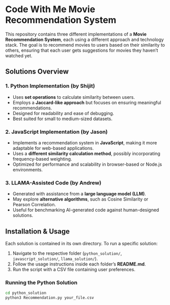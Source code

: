 # Code With Me Movie Recommendation System  

This repository contains three different implementations of a **Movie Recommendation System**, each using a different approach and technology stack. The goal is to recommend movies to users based on their similarity to others, ensuring that each user gets suggestions for movies they haven’t watched yet.  

## Solutions Overview  

### 1. **Python Implementation (by Shijit)**  
- Uses **set operations** to calculate similarity between users.  
- Employs a **Jaccard-like approach** but focuses on ensuring meaningful recommendations.  
- Designed for readability and ease of debugging.  
- Best suited for small to medium-sized datasets.  

### 2. **JavaScript Implementation (by Jason)**  
- Implements a recommendation system in **JavaScript**, making it more adaptable for web-based applications.  
- Uses a **different similarity calculation method**, possibly incorporating frequency-based weighting.  
- Optimized for performance and scalability in browser-based or Node.js environments.  

### 3. **LLAMA-Assisted Code (by Andrew)**  
- Generated with assistance from a **large language model (LLM)**.  
- May explore **alternative algorithms**, such as Cosine Similarity or Pearson Correlation.  
- Useful for benchmarking AI-generated code against human-designed solutions.  

## Installation & Usage  

Each solution is contained in its own directory. To run a specific solution:  

1. Navigate to the respective folder (`python_solution/`, `javascript_solution/`, `llama_solution/`).  
2. Follow the usage instructions inside each folder’s **README.md**.  
3. Run the script with a CSV file containing user preferences.  

### Running the Python Solution  

```bash
cd python_solution
python3 Recommendation.py your_file.csv
